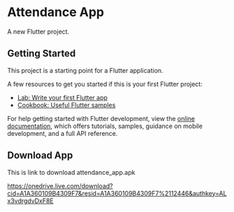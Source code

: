 # Attendance App

A new Flutter project.

## Getting Started

This project is a starting point for a Flutter application.

A few resources to get you started if this is your first Flutter project:

- [Lab: Write your first Flutter app](https://docs.flutter.dev/get-started/codelab)
- [Cookbook: Useful Flutter samples](https://docs.flutter.dev/cookbook)

For help getting started with Flutter development, view the
[online documentation](https://docs.flutter.dev/), which offers tutorials,
samples, guidance on mobile development, and a full API reference.


## Download App
This is link to download attendance_app.apk

https://onedrive.live.com/download?cid=A1A360109B4309F7&resid=A1A360109B4309F7%2112446&authkey=ALx3vdrgdvDxF8E
